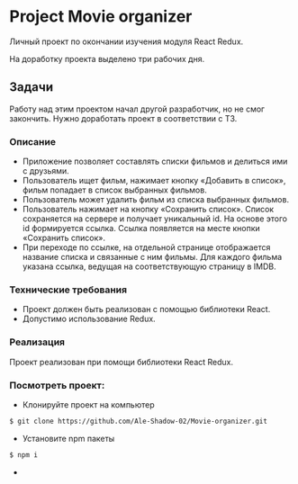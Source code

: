 # Project  Movie organizer
Личный проект по окончании изучения модуля React Redux.

На доработку проекта выделено три рабочих дня.

## Задачи

Работу над этим проектом начал другой разработчик, но не смог закончить. Нужно доработать проект в соответствии с ТЗ.

### Описание
- Приложение позволяет составлять списки фильмов и делиться ими с друзьями.
- Пользователь ищет фильм, нажимает кнопку «Добавить в список», фильм попадает в список выбранных фильмов.
- Пользователь может удалить фильм из списка выбранных фильмов.
- Пользователь нажимает на кнопку «Сохранить список». Список сохраняется на сервере и получает уникальный id. На основе этого id формируется ссылка. Ссылка появляется на месте кнопки «Сохранить список».
- При переходе по ссылке, на отдельной странице отображается название списка и связанные с ним фильмы. Для каждого фильма указана ссылка, ведущая на соответствующую страницу в IMDB.

### Технические требования
- Проект должен быть реализован с помощью библиотеки React. 
- Допустимо использование Redux.
### Реализация
Проект реализован при помощи библиотеки React Redux.

### Посмотреть проект:
- Клонируйте проект на компьютер 
```sh
$ git clone https://github.com/Ale-Shadow-02/Movie-organizer.git
```
- Установите npm пакеты
```sh
$ npm i
```
- 

